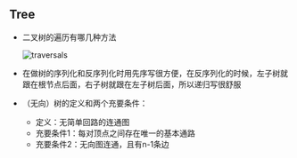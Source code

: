 ## Tree

- 二叉树的遍历有哪几种方法

  ![traversals](C:\Users\60182\Documents\leetcode\Tree\traversals.png)

- 在做树的序列化和反序列化时用先序写很方便，在反序列化的时候，左子树就跟在根节点后面，右子树就跟在左子树后面，所以递归写很舒服

- （无向）树的定义和两个充要条件：
  - 定义：无简单回路的连通图
  - 充要条件1：每对顶点之间存在唯一的基本通路
  - 充要条件2：无向图连通，且有n-1条边